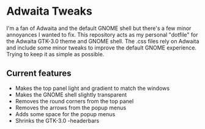 # Adwaita Tweaks
I'm a fan of Adwaita and the default GNOME shell but there's a few minor annoyances I wanted to fix. This repository acts as my personal "dotfile" for the Adwaita GTK-3.0 theme and GNOME shell. The .css files rely on Adwaita and include some minor tweaks to improve the default GNOME experience. Trying to keep it as simple as possible.

## Current features
- Makes the top panel light and gradient to match the windows
- Makes the GNOME shell slightly transparent
- Removes the round corners from the top panel
- Removes the arrows from the popup menus
- Adds some space for the popup menus
- Shrinks the GTK-3.0 -headerbars
